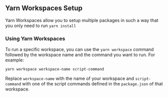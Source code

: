 ## Yarn Workspaces Setup

Yarn Workspaces allow you to setup multiple packages in such a way that you only need to run `yarn install` 

### Using Yarn Workspaces

To run a specific workspace, you can use the `yarn workspace` command followed by the workspace name and the command you want to run. For example:

```
yarn workspace workspace-name script-command
```

Replace `workspace-name` with the name of your workspace and `script-command` with one of the script commands defined in the `package.json` of that workspace.